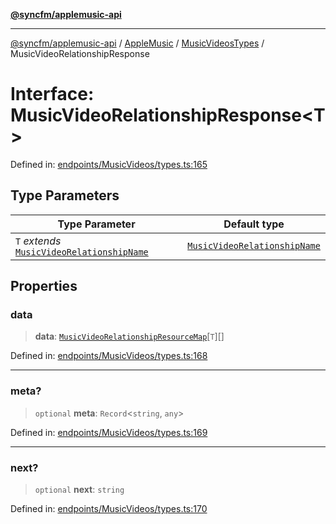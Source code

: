 [**@syncfm/applemusic-api**](../../../../../../README.md)

***

[@syncfm/applemusic-api](../../../../../../globals.md) / [AppleMusic](../../../README.md) / [MusicVideosTypes](../README.md) / MusicVideoRelationshipResponse

# Interface: MusicVideoRelationshipResponse\<T\>

Defined in: [endpoints/MusicVideos/types.ts:165](https://github.com/sync-fm/applemusic-api/blob/9ff258d5e3837a0cb0f9914911c5614d92f344ed/src/endpoints/MusicVideos/types.ts#L165)

## Type Parameters

| Type Parameter | Default type |
| ------ | ------ |
| `T` *extends* [`MusicVideoRelationshipName`](../type-aliases/MusicVideoRelationshipName.md) | [`MusicVideoRelationshipName`](../type-aliases/MusicVideoRelationshipName.md) |

## Properties

### data

> **data**: [`MusicVideoRelationshipResourceMap`](../type-aliases/MusicVideoRelationshipResourceMap.md)\[`T`\][]

Defined in: [endpoints/MusicVideos/types.ts:168](https://github.com/sync-fm/applemusic-api/blob/9ff258d5e3837a0cb0f9914911c5614d92f344ed/src/endpoints/MusicVideos/types.ts#L168)

***

### meta?

> `optional` **meta**: `Record`\<`string`, `any`\>

Defined in: [endpoints/MusicVideos/types.ts:169](https://github.com/sync-fm/applemusic-api/blob/9ff258d5e3837a0cb0f9914911c5614d92f344ed/src/endpoints/MusicVideos/types.ts#L169)

***

### next?

> `optional` **next**: `string`

Defined in: [endpoints/MusicVideos/types.ts:170](https://github.com/sync-fm/applemusic-api/blob/9ff258d5e3837a0cb0f9914911c5614d92f344ed/src/endpoints/MusicVideos/types.ts#L170)
